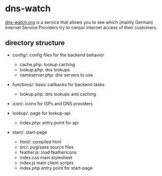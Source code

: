 # dns-watch
[dns-watch.org](https://www.dns-watch.org) is a service that allows you to see which (mainly German) Internet Service Providers try to censor internet access of their customers.



## directory structure
- config/: config files for the backend behavior
  - cache.php: lookup caching
  - lookup.php: dns lookups
  - nameserver.php: dns servers to use

- functions/: basic callbacks for backend tasks
  - lookup.php: dns lookups and caching

- icon/: icons for ISPs and DNS providers

- lookup/: page for lookup-api
  - index.php: entry point for api

- start/: start-page
  - html/: compiled html
  - src/: pug/sass source files
  - feather.js: load feathericons
  - index.css main stylesheet
  - index.js main client scripts
  - index.php entry point for start-page
